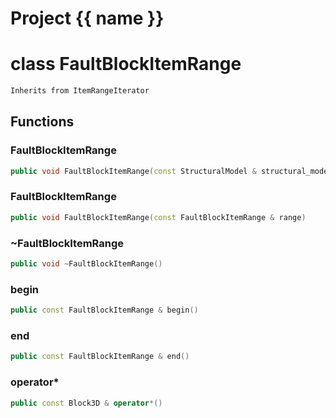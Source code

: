 <script setup>
import {useRoute} from 'vitepress'
const {path} = useRoute()
const tokens = path.split('/')
const words = tokens[2].split('-');
for (let i = 0; i < words.length; i++) {
    words[i] = words[i].charAt(0).toUpperCase() + words[i].slice(1);
    words[i] = words[i].replace('geode', 'Geode')
}
const name = words.join('-');
</script>
# Project {{ name }}

# class FaultBlockItemRange


```cpp
Inherits from ItemRangeIterator
```



## Functions

### FaultBlockItemRange

```cpp
public void FaultBlockItemRange(const StructuralModel & structural_model, const FaultBlock3D & fault_block)
```


### FaultBlockItemRange

```cpp
public void FaultBlockItemRange(const FaultBlockItemRange & range)
```


### ~FaultBlockItemRange

```cpp
public void ~FaultBlockItemRange()
```


### begin

```cpp
public const FaultBlockItemRange & begin()
```


### end

```cpp
public const FaultBlockItemRange & end()
```


### operator*

```cpp
public const Block3D & operator*()
```




